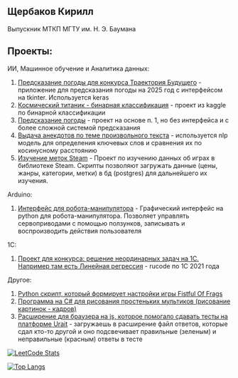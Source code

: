 ## Щербаков Кирилл

Выпускник МТКП МГТУ им. Н. Э. Баумана

## Проекты:

ИИ, Машинное обучение и Аналитика данных:
1. [Предсказание погоды для конкурса Траектория Будущего](https://github.com/Tirkirill/Forecasting_trajectory) - приложение для предсказания погоды на 2025 год с интерфейсом на tkinter. Используется keras
2. [Космический титаник - бинарная классификация](https://github.com/Tirkirill/SpaceTitanic) - проект из kaggle по бинарной классификации
3. [Предсказание погоды](https://github.com/Tirkirill/Forecasting_experiment) - проект на основе п. 1, но без интерфейса и с более сложной системой предсказания
4. [Выдача анекдотов по теме произвольного текста](https://github.com/Tirkirill/Anecdotes) - используется nlp модель для определения ключевых слов и сравнения их по косинусному расстоянию
5. [Изучение меток Steam](https://github.com/Tirkirill/SteamDB) - Проект по изучению данных об играх в библиотеке Steam. Скрипты позволяют загружать данные (цены, жанры, категории, метки) в бд (postgres) для дальнейшего их изучения.


Arduino:
1. [Интерфейс для робота-манипулятора](https://github.com/Tirkirill/Manipulator) - Графический интерфейс на python для робота-манипулятора. Позволяет управлять сервоприводами с помощью ползунков, записывать и воспроизводить действия пользователя

1С:
1. [Проект для конкурса: решение неординарных задач на 1С. Например там есть Линейная регрессия](https://github.com/Tirkirill/Rucode1C) - rucode по 1С 2021 года

Другое:
1. [Python скрипт, который формирует настройки игры Fistful Of Frags](https://github.com/Tirkirill/FOF_Script)
2. [Программа на C# для рисования простеньких мультиков (рисование картинок - кадров)](https://github.com/Tirkirill/Paint)
3. [Расширение для браузера на js, которое помогало сдавать тесты на платформе Urait](https://github.com/Tirkirill/UraitTestExtension) - загружаешь в расширение файл ответов, которые сдал кто-то другой и оно подсвечивает правильные (зеленым) и неправильные (красным) ответы в тесте



[![LeetCode Stats](https://leetcard.jacoblin.cool/tirkirill?theme=light&font=Sirin%20Stencil&ext=heatmap)](https://leetcode.com/tirkirill)

[![Top Langs](https://github-readme-stats.vercel.app/api/top-langs/?username=tirkirill&hide=jupyter%20notebook,c%23,html,css)](https://github.com/anuraghazra/github-readme-stats)
